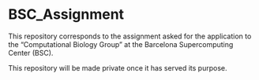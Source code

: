 # BSC_Assignment
 This repository corresponds to the assignment asked for the application to the “Computational Biology Group” at the Barcelona Supercomputing Center (BSC).

 This repository will be made private once it has served its purpose.
